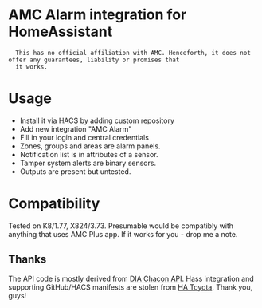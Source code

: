 AMC Alarm integration for HomeAssistant
===

      This has no official affiliation with AMC. Henceforth, it does not offer any guarantees, liability or promises that 
      it works.

Usage
===

* Install it via HACS by adding custom repository
* Add new integration "AMC Alarm"
* Fill in your login and central credentials
* Zones, groups and areas are alarm panels.
* Notification list is in attributes of a sensor.
* Tamper system alerts are binary sensors.
* Outputs are present but untested.
      
Compatibility
===

Tested on K8/1.77, X824/3.73. Presumable would be compatibly with anything that uses AMC Plus app. If it works for you - drop me a note.


## Thanks
The API code is mostly derived from [DIA Chacon API](https://github.com/cnico/dio-chacon-wifi-api). Hass integration and supporting GitHub/HACS manifests are stolen from [HA Toyota](https://github.com/DurgNomis-drol/ha_toyota). Thank you, guys! 
